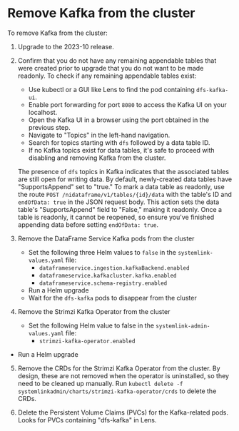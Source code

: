 # Remove Kafka from the cluster

To remove Kafka from the cluster:

1. Upgrade to the 2023-10 release.

2. Confirm that you do not have any remaining appendable tables that were created prior to upgrade that you do not want to be made readonly. To check if any remaining appendable tables exist:
    - Use kubectl or a GUI like Lens to find the pod containing `dfs-kafka-ui`.
    - Enable port forwarding for port `8080` to access the Kafka UI on your localhost.
    - Open the Kafka UI in a browser using the port obtained in the previous step.
    - Navigate to "Topics" in the left-hand navigation.
    - Search for topics starting with `dfs` followed by a data table ID.
    - If no Kafka topics exist for data tables, it's safe to proceed with disabling and removing Kafka from the cluster.

   The presence of `dfs` topics in Kafka indicates that the associated tables are still open for writing data. By default, newly-created data tables have "SupportsAppend" set to "true." To mark a data table as readonly, use the route `POST /nidataframe/v1/tables/{id}/data` with the table's ID and `endOfData: true` in the JSON request body. This action sets the data table's "SupportsAppend" field to "False," making it readonly. Once a table is readonly, it cannot be reopened, so ensure you've finished appending data before setting `endOfData: true`.

3. Remove the DataFrame Service Kafka pods from the cluster
    - Set the following three Helm values to `false` in the `systemlink-values.yaml` file:
      - `dataframeservice.ingestion.kafkaBackend.enabled`
      - `dataframeservice.kafkacluster.kafka.enabled`
      - `dataframeservice.schema-registry.enabled`
    - Run a Helm upgrade
    - Wait for the `dfs-kafka` pods to disappear from the cluster

4. Remove the Strimzi Kafka Operator from the cluster
    - Set the following Helm value to false in the `systemlink-admin-values.yaml` file:
      - `strimzi-kafka-operator.enabled`
  - Run a Helm upgrade

5. Remove the CRDs for the Strimzi Kafka Operator from the cluster. By design, these are not removed when the operator is uninstalled, so they need to be cleaned up manually. Run `kubectl delete -f systemlinkadmin/charts/strimzi-kafka-operator/crds` to delete the CRDs.

6. Delete the Persistent Volume Claims (PVCs) for the Kafka-related pods. Looks for PVCs containing "dfs-kafka" in Lens.
